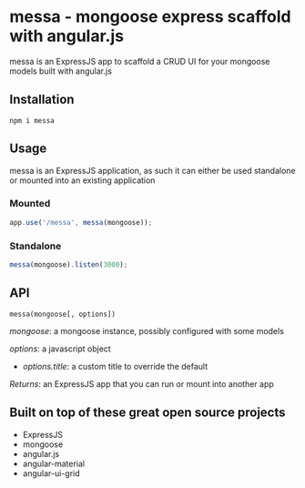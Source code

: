 messa - mongoose express scaffold with angular.js
====

messa is an ExpressJS app to scaffold a CRUD UI for your mongoose models built with angular.js

## Installation

`npm i messa`

## Usage

messa is an ExpressJS application, as such it can either be used standalone or mounted into an existing application

### Mounted

```js
app.use('/messa', messa(mongoose));
```

### Standalone 

```js
messa(mongoose).listen(3000);
```

## API

`messa(mongoose[, options])`

*mongoose*: a mongoose instance, possibly configured with some models

*options*: a javascript object

- *options.title*: a custom title to override the default 

*Returns*: an ExpressJS app that you can run or mount into another app

## Built on top of these great open source projects

- ExpressJS
- mongoose
- angular.js
- angular-material
- angular-ui-grid